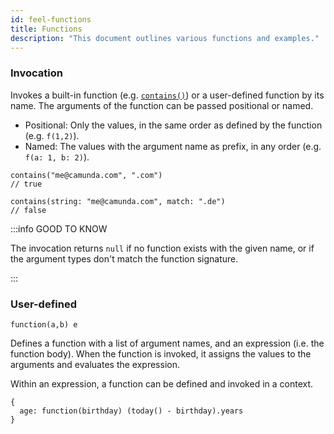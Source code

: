 ```yaml
---
id: feel-functions
title: Functions
description: "This document outlines various functions and examples."
---
```


### Invocation

Invokes a built-in function (e.g. [`contains()`](/components/modeler/feel/builtin-functions/feel-built-in-functions-string.md#containsstring-match)) or a user-defined
function by its name. The arguments of the function can be passed positional or named.

- Positional: Only the values, in the same order as defined by the function (e.g. `f(1,2)`).
- Named: The values with the argument name as prefix, in any order (e.g. `f(a: 1, b: 2)`).

```feel
contains("me@camunda.com", ".com")
// true

contains(string: "me@camunda.com", match: ".de")
// false
```

:::info GOOD TO KNOW

The invocation returns `null` if no function exists with the given name, or if the argument
types don't match the function signature.

:::

### User-defined

```feel
function(a,b) e
```

Defines a function with a list of argument names, and an expression (i.e. the function body). When
the function is invoked, it assigns the values to the arguments and evaluates the expression.

Within an expression, a function can be defined and invoked in a context.

```feel
{
  age: function(birthday) (today() - birthday).years
}
```
